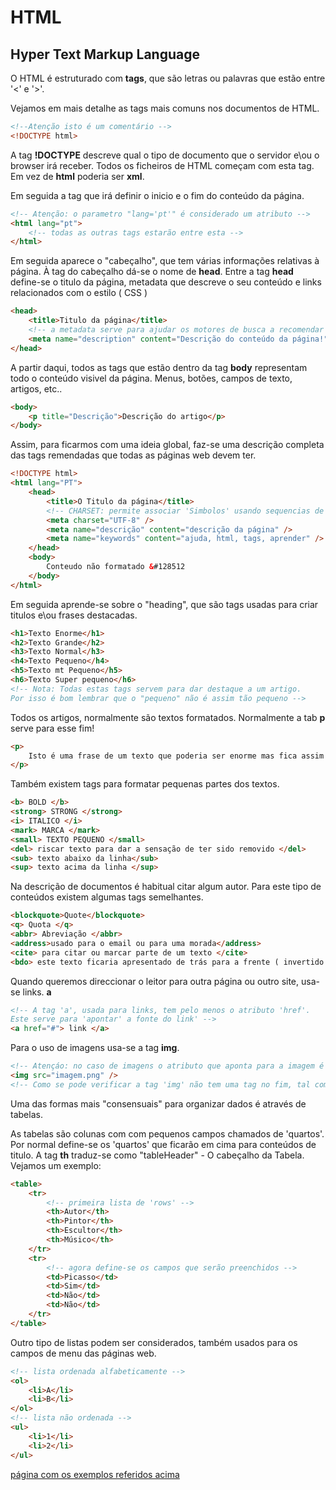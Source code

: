 # HTML

## Hyper Text Markup Language

O HTML é estruturado com <b>tags</b>, que são letras ou palavras que estão entre '<' e '>'.

Vejamos em mais detalhe as tags mais comuns nos documentos de HTML.

```html
<!--Atenção isto é um comentário -->
<!DOCTYPE html>
```

A tag <b>!DOCTYPE</b> descreve qual o tipo de documento que o servidor e\ou o browser irá receber.
Todos os ficheiros de HTML começam com esta tag. Em vez de <b>html</b> poderia ser <b>xml</b>.

Em seguida a tag que irá definir o inicio e o fim do conteúdo da página.

```html
<!-- Atenção: o parametro "lang='pt'" é considerado um atributo -->
<html lang="pt">
	<!-- todas as outras tags estarão entre esta -->
</html>
```

Em seguida aparece o "cabeçalho", que tem várias informações relativas à página.
À tag do cabeçalho dá-se o nome de <b>head</b>.
Entre a tag <b> head</b> define-se o titulo da página, metadata que descreve o seu conteúdo e links relacionados com o estilo ( CSS )

```html
<head>
	<title>Titulo da página</title>
	<!-- a metadata serve para ajudar os motores de busca a recomendar conteúdos -->
	<meta name="description" content="Descrição do conteúdo da página!" />
</head>
```

A partir daqui, todos as tags que estão dentro da tag <b>body</b> representam todo o conteúdo visivel da página.
Menus, botões, campos de texto, artigos, etc..

```html
<body>
	<p title="Descrição">Descrição do artigo</p>
</body>
```

Assim, para ficarmos com uma ideia global, faz-se uma descrição completa das tags remendadas que todas as páginas web devem ter.

```html
<!DOCTYPE html>
<html lang="PT">
	<head>
		<title>O Titulo da página</title>
		<!-- CHARSET: permite associar 'Simbolos' usando sequencias de caractéres &reg -->
		<meta charset="UTF-8" />
		<meta name="descrição" content="descrição da página" />
		<meta name="keywords" content="ajuda, html, tags, aprender" />
	</head>
	<body>
		Conteudo não formatado &#128512
	</body>
</html>
```

Em seguida aprende-se sobre o "heading", que são tags usadas para criar titulos e\ou frases destacadas.

```html
<h1>Texto Enorme</h1>
<h2>Texto Grande</h2>
<h3>Texto Normal</h3>
<h4>Texto Pequeno</h4>
<h5>Texto mt Pequeno</h5>
<h6>Texto Super pequeno</h6>
<!-- Nota: Todas estas tags servem para dar destaque a um artigo. 
Por isso é bom lembrar que o "pequeno" não é assim tão pequeno -->
```

Todos os artigos, normalmente são textos formatados. Normalmente a tab <b>p</b> serve para esse fim!

```html
<p>
	Isto é uma frase de um texto que poderia ser enorme mas fica assim curtinho!
</p>
```

Também existem tags para formatar pequenas partes dos textos.

```html
<b> BOLD </b>
<strong> STRONG </strong>
<i> ITALICO </i>
<mark> MARCA </mark>
<small> TEXTO PEQUENO </small>
<del> riscar texto para dar a sensação de ter sido removido </del>
<sub> texto abaixo da linha</sub>
<sup> texto acima da linha </sup>
```

Na descrição de documentos é habitual citar algum autor. Para este tipo de conteúdos existem algumas tags semelhantes.

```html
<blockquote>Quote</blockquote>
<q> Quota </q>
<abbr> Abreviação </abbr>
<address>usado para o email ou para uma morada</address>
<cite> para citar ou marcar parte de um texto </cite>
<bdo> este texto ficaria apresentado de trás para a frente ( invertido ) </bdo>
```

Quando queremos direccionar o leitor para outra página ou outro site, usa-se links. <b>a</b>

```html
<!-- A tag 'a', usada para links, tem pelo menos o atributo 'href'.
Este serve para 'apontar' a fonte do link' -->
<a href="#"> link </a>
```

Para o uso de imagens usa-se a tag <b>img</b>.

```html
<!-- Atençáo: no caso de imagens o atributo que aponta para a imagem é o 'src' - source -->
<img src="imagem.png" />
<!-- Como se pode verificar a tag 'img' não tem uma tag no fim, tal como a maioria das restantes tags! -->
```

Uma das formas mais "consensuais" para organizar dados é através de tabelas.

As tabelas são colunas com com pequenos campos chamados de 'quartos'.
Por normal define-se os 'quartos' que ficarão em cima para conteúdos de titulo.
A tag <b>th</b> traduz-se como "tableHeader" - O cabeçalho da Tabela.
Vejamos um exemplo:

```html
<table>
	<tr>
		<!-- primeira lista de 'rows' -->
		<th>Autor</th>
		<th>Pintor</th>
		<th>Escultor</th>
		<th>Músico</th>
	</tr>
	<tr>
		<!-- agora define-se os campos que serão preenchidos -->
		<td>Picasso</td>
		<td>Sim</td>
		<td>Não</td>
		<td>Não</td>
	</tr>
</table>
```

Outro tipo de listas podem ser considerados, também usados para os campos de menu das páginas web.

```html
<!-- lista ordenada alfabeticamente -->
<ol>
	<li>A</li>
	<li>B</li>
</ol>
<!-- lista não ordenada -->
<ul>
	<li>1</li>
	<li>2</li>
</ul>
```

[página com os exemplos referidos acima](./exemplos/html-exemplo-formatar-text.html)
